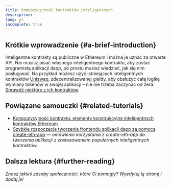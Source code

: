 ```yaml
---
title: Kompozycyjność kontraktów inteligentnych
description:
lang: pl
incomplete: true
---
```


## Krótkie wprowadzenie {#a-brief-introduction}

Inteligentne kontrakty są publiczne w Ethereum i można je uznać za otwarte API. Nie musisz pisać własnego inteligentnego kontraktu, aby zostać programistą aplikacji dapp, po prostu musisz wiedzieć, jak się nim posługiwać. Na przykład możesz użyć istniejących inteligentnych kontraktów [Uniswap](https://uniswap.exchange/swap), zdecentralizowanej giełdy, aby obsłużyć całą logikę wymiany tokenów w swojej aplikacji – nie nie trzeba zaczynać od zera. [Sprawdź niektóre z ich kontraktów](https://github.com/Uniswap/uniswap-v2-core/tree/master/contracts).

## Powiązane samouczki {#related-tutorials}

- [Kompozycyjność kontraktu: elementy konstrukcyjne inteligentnych kontraktów Ethereum](https://medium.com/decentlabs/contract-composability-the-building-blocks-of-ethereum-smart-contract-development-bdf3219ffeb9/)
- [Szybkie rozpoczęcie tworzenia frontendu aplikacji dapp za pomocą create-eth-app](/developers/tutorials/kickstart-your-dapp-frontend-development-with-create-eth-app/) _— omówienie korzystania z create-eth-app do tworzenia aplikacji z zastosowaniem popularnych inteligentnych kontraktów._

## Dalsza lektura {#further-reading}

_Znasz jakieś zasoby społeczności, które Ci pomogły? Wyedytuj tę stronę i dodaj je!_
